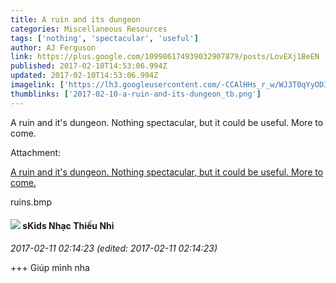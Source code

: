 ```yaml
---
title: A ruin and its dungeon
categories: Miscellaneous Resources
tags: ['nothing', 'spectacular', 'useful']
author: AJ Ferguson
link: https://plus.google.com/109986174939032907879/posts/LovEXj1BeEN
published: 2017-02-10T14:53:06.994Z
updated: 2017-02-10T14:53:06.994Z
imagelink: ['https://lh3.googleusercontent.com/-CCAlHHs_r_w/WJ3T0qYyODI/AAAAAAAADRw/zfeNT2Uosg8Rvt8xjP6OqDZLrKD9-k5jwCJoC/w1112-h658/ruins.bmp']
thumblinks: ['2017-02-10-a-ruin-and-its-dungeon_tb.png']
---
```


A ruin and it&#39;s dungeon. Nothing spectacular, but it could be useful. More to come. 


Attachment:

<a href='https://plus.google.com/photos/109986174939032907879/albums/6385492745762031089/6385492748366133298?sqi=100084733231320276299&sqsi=ce1a3f63-0134-470d-90ae-6eb5a12174e9'>A ruin and it's dungeon. Nothing spectacular, but it could be useful. More to come.</a>


ruins.bmp
<div id='comment z125tlibnnn1s5hvq22bxnmywwumentlz'>
  <h4><img src='{{site.baseurl}}//images/avatars/111408858358117379272_photo.jpg'> sKids Nhạc Thiếu Nhi</h4>
      <p><cite>2017-02-11 02:14:23 (edited: 2017-02-11 02:14:23)</cite></p>
        <p>+++ Giúp mình nha</p>
</div>
        